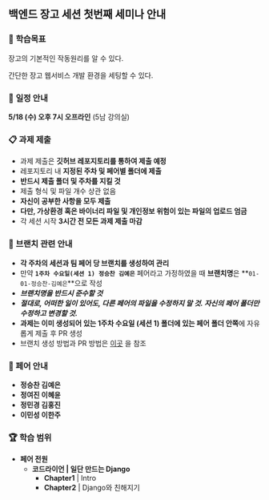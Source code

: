 ## 백엔드 장고 세션 첫번째 세미나 안내



### 📝 **학습목표**

장고의 기본적인 작동원리를 알 수 있다. 

간단한 장고 웹서비스 개발 환경을 세팅할 수 있다.



### 📅 **일정 안내**

**5/18 (수) 오후 7시 오프라인** (5남 강의실)



### 📋 **과제 제출**

- 과제 제출은 **깃허브 레포지토리를 통하여 제출 예정**
- 레포지토리 내 **지정된 주차 및 페어별 폴더에 제출**
- **반드시 제출 폴더 및 주차를 지킬 것**
- 제출 형식 및 파일 개수 상관 없음
- **자신이 공부한 사항을 모두 제출**
- **다만, 가상환경 혹은 바이너리 파일 및 개인정보 위험이 있는 파일의 업로드 엄금**
- 각 세션 시작 **3시간 전 모든 과제 제출 마감**

### 🌲 **브랜치 관련 안내**

- **각 주차의 세션과 팀 페어 당 브랜치를 생성하여 관리**
- 만약 **`1주차 수요일(세션 1) 정승찬 김예은`** 페어라고 가정하였을 때 **브랜치명**은 **`01-01-정승찬-김예은`**으로 작성
- _**브랜치명을 반드시 준수할 것**_
- **_절대로, 어떠한 일이 있어도, 다른 페어의 파일을 수정하지 말 것. 자신의 페어 폴더만 수정하고 변경할 것._**
- **과제는 이미 생성되어 있는 1주차 수요일 (세션 1) 폴더에 있는 페어 폴더 안쪽**에 자유롭게 제출 후 PR 생성
- 브랜치 생성 방법과 PR 방법은 [이곳](https://github.com/Likelion-Inha-10/be-assignments-submit-practice/blob/main/README.md) 을 참조


### 🦁 페어 안내

- **정승찬 김예은**
- **정여진 이혜윤**
- **정민경 김홍진**
- **이민성 이한주** 



### 🏆 학습 범위

- **페어 전원**
  - **코드라이언 | 일단 만드는 Django**
    - **Chapter1** | Intro
    - **Chapter2** | Django와 친해지기



### 

